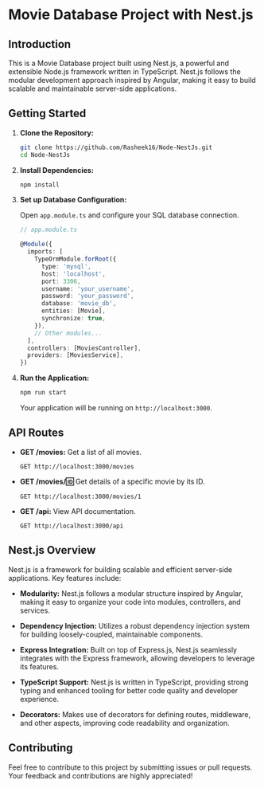 # Movie Database Project with Nest.js

## Introduction

This is a Movie Database project built using Nest.js, a powerful and extensible Node.js framework written in TypeScript. Nest.js follows the modular development approach inspired by Angular, making it easy to build scalable and maintainable server-side applications.

## Getting Started

1. **Clone the Repository:**

   ```bash
   git clone https://github.com/Rasheek16/Node-NestJs.git
   cd Node-NestJs
   ```

2. **Install Dependencies:**

   ```bash
   npm install
   ```

3. **Set up Database Configuration:**

   Open `app.module.ts` and configure your SQL database connection.

   ```typescript
   // app.module.ts

   @Module({
     imports: [
       TypeOrmModule.forRoot({
         type: 'mysql',
         host: 'localhost',
         port: 3306,
         username: 'your_username',
         password: 'your_password',
         database: 'movie_db',
         entities: [Movie],
         synchronize: true,
       }),
       // Other modules...
     ],
     controllers: [MoviesController],
     providers: [MoviesService],
   })
   ```

4. **Run the Application:**

   ```bash
   npm run start
   ```

   Your application will be running on `http://localhost:3000`.

## API Routes

- **GET /movies:** Get a list of all movies.

  ```http
  GET http://localhost:3000/movies
  ```

- **GET /movies/:id:** Get details of a specific movie by its ID.

  ```http
  GET http://localhost:3000/movies/1
  ```

- **GET /api:** View API documentation.

  ```http
  GET http://localhost:3000/api
  ```

## Nest.js Overview

Nest.js is a framework for building scalable and efficient server-side applications. Key features include:

- **Modularity:** Nest.js follows a modular structure inspired by Angular, making it easy to organize your code into modules, controllers, and services.

- **Dependency Injection:** Utilizes a robust dependency injection system for building loosely-coupled, maintainable components.

- **Express Integration:** Built on top of Express.js, Nest.js seamlessly integrates with the Express framework, allowing developers to leverage its features.

- **TypeScript Support:** Nest.js is written in TypeScript, providing strong typing and enhanced tooling for better code quality and developer experience.

- **Decorators:** Makes use of decorators for defining routes, middleware, and other aspects, improving code readability and organization.

## Contributing

Feel free to contribute to this project by submitting issues or pull requests. Your feedback and contributions are highly appreciated!

